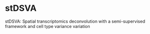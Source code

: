 # stDSVA
stDSVA: Spatial transcriptomics deconvolution with a semi-supervised framework and cell type variance variation
